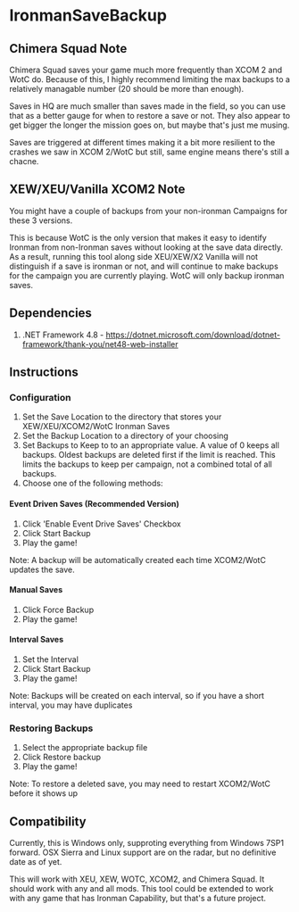 # IronmanSaveBackup

## Chimera Squad Note
Chimera Squad saves your game much more frequently than XCOM 2 and WotC do. Because of this, I highly recommend limiting the max backups to a relatively managable number (20 should be more than enough). 

Saves in HQ are much smaller than saves made in the field, so you can use that as a better gauge for when to restore a save or not. They also appear to get bigger the longer the mission goes on, but maybe that's just me musing. 

Saves are triggered at different times making it a bit more resilient to the crashes we saw in XCOM 2/WotC but still, same engine means there's still a chacne.

## XEW/XEU/Vanilla XCOM2 Note
You might have a couple of backups from your non-ironman Campaigns for these 3 versions.

This is because WotC is the only version that makes it easy to identify Ironman from non-Ironman saves without looking at the save data directly. As a result, running this tool along side XEU/XEW/X2 Vanilla will not distinguish if a save is ironman or not, and will continue to make backups for the campaign you are currently playing. WotC will only backup ironman saves.


## Dependencies
1. .NET Framework 4.8 - https://dotnet.microsoft.com/download/dotnet-framework/thank-you/net48-web-installer

## Instructions

### Configuration
1. Set the Save Location to the directory that stores your XEW/XEU/XCOM2/WotC Ironman Saves
2. Set the Backup Location to a directory of your choosing
3. Set Backups to Keep to to an appropriate value. A value of 0 keeps all backups. Oldest backups are deleted first if the limit is reached. This limits the backups to keep per campaign, not a combined total of all backups.
4. Choose one of the following methods:


#### Event Driven Saves (Recommended Version)
1. Click 'Enable Event Drive Saves' Checkbox
2. Click Start Backup
3. Play the game! 

Note: A backup will be automatically created each time XCOM2/WotC updates the save.

#### Manual Saves
1. Click Force Backup
2. Play the game!

#### Interval Saves
1. Set the Interval
2. Click Start Backup
3. Play the game!

Note: Backups will be created on each interval, so if you have a short interval, you may have duplicates

### Restoring Backups
1. Select the appropriate backup file
2. Click Restore backup
3. Play the game!

Note: To restore a deleted save, you may need to restart XCOM2/WotC before it shows up

## Compatibility
Currently, this is Windows only, supproting everything from Windows 7SP1 forward. OSX Sierra and Linux support are on the radar, but no definitive date as of yet.

This will work with XEU, XEW, WOTC, XCOM2, and Chimera Squad. It should work with any and all mods. This tool could be extended to work with any game that has Ironman Capability, but that's a future project. 
